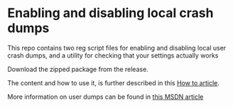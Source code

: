# Enabling and disabling local crash dumps

This repo contains two reg script files for enabling and disabling local user crash dumps, and a utility for checking that your settings actually works

Download the zipped package from the release.

The content and how to use it, is further described in this [How to article](http://hermit.no/enabledisable-user-dumps/).

More information on user dumps can be found in [this MSDN article](https://msdn.microsoft.com/en-us/library/windows/desktop/bb787181%28v=vs.85%29.aspx)